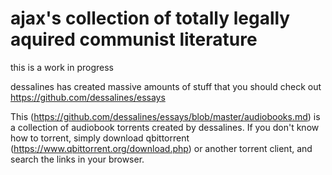 # ajax's collection of totally legally aquired communist literature

this is a work in progress

dessalines has created massive amounts of stuff that you should check out
https://github.com/dessalines/essays

This (https://github.com/dessalines/essays/blob/master/audiobooks.md) is a collection of audiobook torrents created by dessalines. If you don't know how to torrent, simply
download qbittorrent (https://www.qbittorrent.org/download.php) or another torrent client, and search the
links in your browser. 
